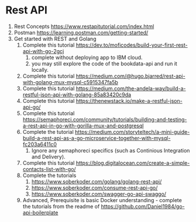 # Rest API

1. Rest Concepts https://www.restapitutorial.com/index.html
2. Postman https://learning.postman.com/getting-started/
3. Get started with REST and Golang
   1. Complete this tutorial https://dev.to/moficodes/build-your-first-rest-api-with-go-2gcj
      1. complete without deploying app to IBM cloud.
      2. you may still explore the code of the bookdata-api and run it locally.
   2. Complete this tutorial https://medium.com/@hugo.bjarred/rest-api-with-golang-mux-mysql-c5915347fa5b
   3. Complete this tutorial https://medium.com/the-andela-way/build-a-restful-json-api-with-golang-85a83420c9da
   4. Complete this tutorial https://thenewstack.io/make-a-restful-json-api-go/ 
   5. Complete this tutorial https://semaphoreci.com/community/tutorials/building-and-testing-a-rest-api-in-go-with-gorilla-mux-and-postgresql
   6. Complete the tutorial https://medium.com/storyteltech/a-mini-guide-build-a-rest-api-as-a-go-microservice-together-with-mysql-fc203a6411c0
      1. Ignore any semaphoreci specifics (such as Continious Integration and Delivery).
   7. Complete this tutorial https://blog.digitalocean.com/create-a-simple-contacts-list-with-go/
   8. Complete the tutorials
      1. https://www.soberkoder.com/golang/golang-rest-api/
      2. https://www.soberkoder.com/consume-rest-api-go/
      3. https://www.soberkoder.com/swagger-go-api-swaggo/
   9. Advanced, Prerequisite is basic Docker understanding - complete the tutorials from the readme of https://github.com/Daniel1984/go-api-boilerplate
